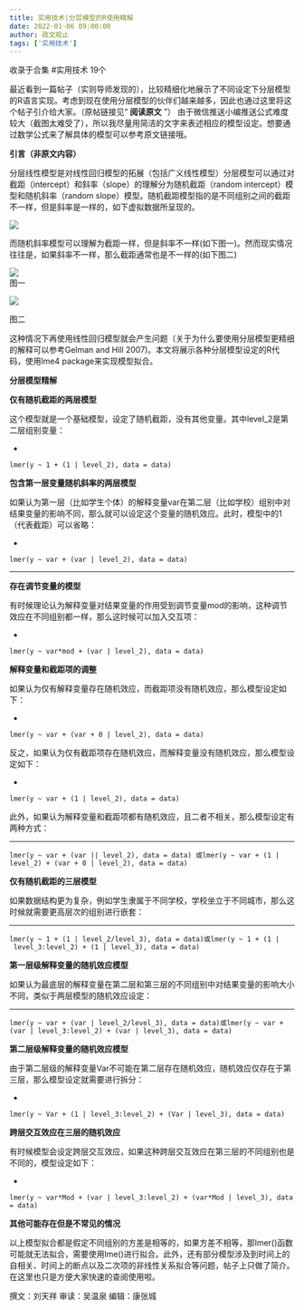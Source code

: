 ```yaml
---
title: 实用技术|分层模型的R使用精解
date: 2022-01-06 09:00:00
author: 政文观止
tags: ['实用技术']
---
```



收录于合集 #实用技术 19个

最近看到一篇帖子（实则导师发现的），比较精细化地展示了不同设定下分层模型的R语言实现。考虑到现在使用分层模型的伙伴们越来越多，因此也通过这里将这个帖子引介给大家。（原帖链接见“
**阅读原文** ”）
由于微信推送小编推送公式难度较大（截图太难受了），所以我尽量用简洁的文字来表述相应的模型设定。想要通过数学公式来了解具体的模型可以参考原文链接哦。

  

 **引言（非原文内容）**

分层线性模型是对线性回归模型的拓展（包括广义线性模型）分层模型可以通过对截距（intercept）和斜率（slope）的理解分为随机截距（random
intercept）模型和随机斜率（random slope）模型。随机截距模型指的是不同组别之间的截距不一样，但是斜率是一样的，如下虚拟数据所呈现的。  

![](/images/30/2.jpeg)

而随机斜率模型可以理解为截距一样，但是斜率不一样(如下图一)。然而现实情况往往是，如果斜率不一样，那么截距通常也是不一样的(如下图二)  

![](/images/30/3.jpeg)  
图一  
  
  
![](/images/30/4.jpeg)  

图二

  

这种情况下再使用线性回归模型就会产生问题（关于为什么要使用分层模型更精细的解释可以参考Gelman and Hill
2007)。本文将展示各种分层模型设定的R代码，使用lme4 package来实现模型拟合。  

  

 **分层模型精解**

 **仅有随机截距的两层模型**  

  

这个模型就是一个基础模型，设定了随机截距，没有其他变量。其中level_2是第二层组别变量：

  * 

    
    
    lmer(y ~ 1 + (1 | level_2), data = data)

  

 **包含第一层变量随机斜率的两层模型**

  

如果认为第一层（比如学生个体）的解释变量var在第二层（比如学校）组别中对结果变量的影响不同，那么就可以设定这个变量的随机效应。此时，模型中的1（代表截距）可以省略：

  * 

    
    
    lmer(y ~ var + (var | level_2), data = data)

 ****

 **存在调节变量的模型**

  

有时候理论认为解释变量对结果变量的作用受到调节变量mod的影响，这种调节效应在不同组别都一样，那么这时候可以加入交互项：

  * 

    
    
    lmer(y ~ var*mod + (var | level_2), data = data)

  

 **解释变量和截距项的调整**

  

如果认为仅有解释变量存在随机效应，而截距项没有随机效应，那么模型设定如下：

  * 

    
    
    lmer(y ~ var + (var + 0 | level_2), data = data)

  

反之，如果认为仅有截距项存在随机效应，而解释变量没有随机效应，那么模型设定如下：

  * 

    
    
    lmer(y ~ var + (1 | level_2), data = data)

  

此外，如果认为解释变量和截距项都有随机效应，且二者不相关，那么模型设定有两种方式：

  *   *   * 

    
    
    lmer(y ~ var + (var || level_2), data = data) 或lmer(y ~ var + (1 | level_2) + (var + 0 | level_2), data = data)

  

 **仅有随机截距的三层模型**

  

如果数据结构更为复杂，例如学生隶属于不同学校，学校坐立于不同城市，那么这时候就需要更高层次的组别进行嵌套：

  *   *   * 

    
    
    lmer(y ~ 1 + (1 | level_2/level_3), data = data)或lmer(y ~ 1 + (1 | level_3:level_2) + (1 | level_3), data = data)

  

 **第一层级解释变量的随机效应模型**

  

如果认为最底层的解释变量在第二层和第三层的不同组别中对结果变量的影响大小不同，类似于两层模型的随机效应设定：

  *   *   * 

    
    
    lmer(y ~ var + (var | level_2/level_3), data = data)或lmer(y ~ var + (var | level_3:level_2) + (var | level_3), data = data)

  

 **第二层级解释变量的随机效应模型**

  

由于第二层级的解释变量Var不可能在第二层存在随机效应，随机效应仅存在于第三层，那么模型设定就需要进行拆分：

  * 

    
    
    lmer(y ~ Var + (1 | level_3:level_2) + (Var | level_3), data = data)

  

 **跨层交互效应在三层的随机效应**

  

有时候模型会设定跨层交互效应，如果这种跨层交互效应在第三层的不同组别也是不同的，模型设定如下：

  * 

    
    
    lmer(y ~ var*Mod + (var | level_3:level_2) + (var*Mod | level_3), data = data)

  

 **其他可能存在但是不常见的情况**

  

以上模型拟合都是假定不同组别的方差是相等的，如果方差不相等，那lmer()函数可能就无法拟合，需要使用lme()进行拟合。此外，还有部分模型涉及到时间上的自相关、时间上的断点以及二次项的非线性关系拟合等问题，帖子上只做了简介。在这里也只是方便大家快速的查阅使用啦。

  

撰文：刘天祥 审读：吴温泉 编辑：康张城

